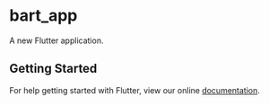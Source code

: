# bart_app

A new Flutter application.

## Getting Started

For help getting started with Flutter, view our online
[documentation](https://flutter.io/).
